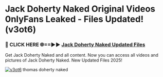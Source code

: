 # Jack Doherty Naked Original Videos 0nlyFans Leaked - Files Updated! (v3ot6)

<h3>🔴 CLICK HERE 🌐==►► <a href="https://tinyurl.com/up5wt9bj" rel="nofollow">Jack Doherty Naked Updated Files</a></h3>

Get Jack Doherty Naked and all content. Now you can access all videos and pictures of Jack Doherty Naked. New Updated Files 2025!

[![v3ot6](https://i.imgur.com/ABiUzMV.gif)](https://tinyurl.com/up5wt9bj)
thomas doherty naked